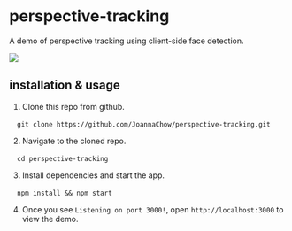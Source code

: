 # perspective-tracking
A demo of perspective tracking using client-side face detection.

![](https://github.com/joannachow/perspective-tracking/blob/master/images/demo.gif)

## installation & usage
1. Clone this repo from github.

&ensp;&ensp;```git clone https://github.com/JoannaChow/perspective-tracking.git```

2. Navigate to the cloned repo.

&ensp;&ensp;```cd perspective-tracking```

3. Install dependencies and start the app.

&ensp;&ensp;```npm install && npm start```

4. Once you see `Listening on port 3000!`, open `http://localhost:3000` to view the demo.

